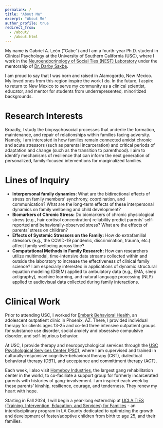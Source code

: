 ```yaml
---
permalink: /
title: "About Me"
excerpt: "About Me"
author_profile: true
redirect_from: 
  - /about/
  - /about.html
---
```


My name is Gabriel A. León ("Gabe") and I am a fourth-year Ph.D. student in Clinical Psychology at the University of Southern California (USC), where I work in the [Neuroendocrinology of Social Ties (NEST) Laboratory](https://dornsife.usc.edu/nestlab/research/) under the mentorship of [Dr. Darby Saxbe](https://dornsife.usc.edu/profile/darby-saxbe/).

I am proud to say that I was born and raised in Alamogordo, New Mexico. My loved ones from this region inspire the work I do. In the future, I aspire to return to New Mexico to serve my community as a clinical scientist, educator, and mentor for students from underrepresented, minoritized backgrounds.

Research Interests
=====
Broadly, I study the biopsychosocial processes that underlie the formation, maintenance, and repair of relationships within families facing adversity. Namely, I am interested in how families remain connected amidst chronic and acute stressors (such as parental incarceration) and critical periods of adaptation and change (such as the transition to parenthood). I aim to identify mechanisms of resilience that can inform the next generation of personalized, family-focused interventions for marginalized families. 

Lines of Inquiry
=====
- **Interpersonal family dynamics:** What are the bidirectional effects of stress on family members’ synchrony, coordination, and communication? What are the long-term effects of these interpersonal dynamics on family wellbeing and child development?
- **Biomarkers of Chronic Stress:** Do biomarkers of chronic physiological stress (e.g., hair cortisol concentration) reliability predict parents’ self-reported and behaviorally-observed stress? What are the effects of parents’ stress on children?
- **Effects of Systemic Stressors on the Family:**  How do extrafamilial stressors (e.g., the COVID-19 pandemic, discrimination, trauma, etc.) affect family wellbeing across time?
- **Computational Methods in Family Research:** How can researchers utilize multimodal, time-intensive data streams collected within and outside the laboratory to increase the effectiveness of clinical family science? I am especially interested in applications of dynamic structural equation modeling (DSEM) applied to ambulatory data (e.g., EMA, sleep actigraphy), machine learning, and natural language processing (NLP) applied to audiovisual data collected during family interactions. 

Clinical Work
=====
Prior to attending USC, I worked for [Embark Behavioral Health](https://www.embarkbh.com/locations/outpatient-therapy-phoenix-arizona/), an adolescent outpatient clinic in Phoenix, AZ. There, I provided individual therapy for clients ages 13-25 and co-led three intensive outpatient groups for substance use disorder, social anxiety and obsessive compulsive disorder, and self-injurious behavior. 

At USC, I provide therapy and neuropsychological services through the [USC Psychological Services Center (PSC)](https://dornsife.usc.edu/usc-psc), where I am supervised and trained in culturally-responsive cognitive-behavioral therapy (CBT), dialectical behavioral therapy (DBT), and acceptance and committment therapy (ACT). 

Each week, I also visit [Homeboy Industries](https://homeboyindustries.org/), the largest gang rehabilitation center in the world, to co-faciliate a support group for formerly incarcerated parents with histories of gang-involvement. I am inspired each week by these parents' kinship, resilience, courage, and tenderness. They renew my heart with hope. 

Starting in Fall 2024, I will begin a year-long externship at [UCLA TIES (Training, Intervention, Education, and Services) for Families](https://www.semel.ucla.edu/ties/about-us) - an interdisciplinary program in LA County dedicated to optimizing the growth and development of foster/adoptive children from birth to age 25, and their families.
